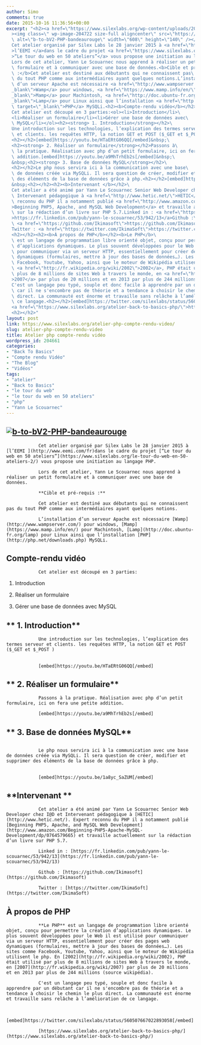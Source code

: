 ```yaml
---
author: Simo
comments: true
date: 2015-10-16 11:36:56+00:00
excerpt: "<h2><a href=\"https://www.silexlabs.org/wp-content/uploads/2015/05/b-to-bV2-PHP-bandeaurouge.png\"\
  ><img class=\" wp-image-204722 size-full aligncenter\" src=\"https://www.silexlabs.org/wp-content/uploads/2015/05/b-to-bV2-PHP-bandeaurouge.png\"\
  \ alt=\"b-to-bV2-PHP-bandeaurouge\" width=\"608\" height=\"140\" /></a></h2>\
  Cet atelier organisé par Silex Labs le 28 janvier 2015 à <a href=\"http://www.eemi.com/fr\"\
  >l’EEMI </a>dans le cadre du projet <a href=\"https://www.silexlabs.org/le-tour-du-web-en-50-ateliers-2/\"\
  >“Le tour du web en 50 ateliers”</a> vous propose une initiation au langage PHP.\
  Lors de cet atelier, Yann Le Scouarnec nous apprend à réaliser un petit\
  \ formulaire et à communiquer avec une base de données.<b>Cible et pré-requis\
  \ :</b>Cet atelier est destiné aux débutants qui ne connaissent pas\
  \ du tout PHP comme aux intermédiaires ayant quelques notions.L’installation\
  \ d’un serveur Apache est nécessaire <a href=\"http://www.wampserver.com/\" target=\"\
  _blank\">Wamp</a> pour windows, <a href=\"https://www.mamp.info/en/\" target=\"\
  _blank\">Mamp</a> pour Machintosh, <a href=\"http://doc.ubuntu-fr.org/lamp\" target=\"\
  _blank\">Lamp</a> pour Linux ainsi que l’installation <a href=\"http://php.net/downloads.php\"\
  \ target=\"_blank\">PHP</a> MySQLi.<h2><b>Compte-rendu vidéo</b></h2>\
  Cet atelier est découpé en 3 parties:<ol><li>Introduction</li>\
  <li>Réaliser un formulaire</li><li>Gérer une base de données avec\
  \ MySQL</li></ol><h2><strong> 1. Introduction</strong></h2>\
  Une introduction sur les technologies, l’explication des termes serveur\
  \ et clients. les requêtes HTTP, la notion GET et POST ($_GET et $_POST )\
  <h2></h2>[embed]https://youtu.be/HTaERtG06QQ[/embed]&nbsp;\
  <h2><strong> 2. Réaliser un formulaire</strong></h2>Passons à\
  \ la pratique. Réalisation avec php d’un petit formulaire, ici on fera une petite\
  \ addition.[embed]https://youtu.be/a9MhTrhEb2s[/embed]&nbsp;\
  &nbsp;<h2><strong> 3. Base de données MySQL</strong></h2>\
  <h2></h2>Le php nous servira ici à la communication avec une base\
  \ de données créée via MySQLi. Il sera question de créer, modifier et supprimer\
  \ des éléments de la base de données grâce à php.<h2></h2>[embed]https://youtu.be/1a8yc_SaZUM[/embed]\
  &nbsp;<h2></h2><h2><b>Intervenant </b></h2>\
  Cet atelier a été animé par Yann Le Scouarnec Senior Web Developer chez I@D et\
  \ Intervenant pédagogique à <a href=\"http://www.hetic.net/\">HETIC</a>. Expert\
  \ reconnu du PHP il a notamment publié <a href=\"http://www.amazon.com/Beginning-PHP5-Apache-MySQL-Development/dp/0764579665\"\
  >Beginning PHP5, Apache, and MySQL Web Development</a> et travaille actuellement\
  \ sur la rédaction d’un livre sur PHP 5.7.Linked in : <a href=\"https://fr.linkedin.com/pub/yann-le-scouarnec/53/942/13\"\
  >https://fr.linkedin.com/pub/yann-le-scouarnec/53/942/13</a>Github :\
  \ <a href=\"https://github.com/Ikimasoft\">https://github.com/Ikimasoft</a>\
  Twitter : <a href=\"https://twitter.com/IkimaSoft\">https://twitter.com/IkimaSoft</a>\
  <h2></h2><h2><b>À propos de PHP</b></h2><b>Le PHP</b>\
  \ est un langage de programmation libre orienté objet, conçu pour permettre la création\
  \ d’applications dynamiques. Le plus souvent développées pour le Web il est utilisé\
  \ pour communiquer via un serveur HTTP, essentiellement pour créer des pages web\
  \ dynamiques (formulaires, mettre à jour des bases de données…). Les sites comme\
  \ Facebook, Youtube, Yahoo, ainsi que le moteur de Wikipédia utilisent le php. En\
  \ <a href=\"http://fr.wikipedia.org/wiki/2002\">2002</a>, PHP était utilisé par\
  \ plus de 8 millions de sites Web à travers le monde, en <a href=\"http://fr.wikipedia.org/wiki/2007\"\
  >2007</a> par plus de 20 millions et en 2013 par plus de 244 millions (source wikipédia).\
  C'est un langage peu typé, souple et donc facile à apprendre par un débutant\
  \ car il ne s'encombre pas de théorie et a tendance à choisir le chemin le plus\
  \ direct. La communauté est énorme et travaille sans relâche à l’amélioration de\
  \ ce langage.<h2></h2>[embed]https://twitter.com/silexlabs/status/560507667022893058[/embed]\
  <a href=\"https://www.silexlabs.org/atelier-back-to-basics-php/\">https://www.silexlabs.org/atelier-back-to-basics-php/</a>\
  <h2></h2>"
layout: post
link: https://www.silexlabs.org/atelier-php-compte-rendu-video/
slug: atelier-php-compte-rendu-video
title: Atelier php compte-rendu vidéo
wordpress_id: 204661
categories:
- "Back To Basics"
- "Compte rendu Vidéo"
- "The Blog"
- "Vidéos"
tags:
- "atelier"
- "Back to Basics"
- "le tour du web"
- "le tour du web en 50 ateliers"
- "php"
- "Yann Le Scouarnec"
---
```


## [![b-to-bV2-PHP-bandeaurouge](https://www.silexlabs.org/wp-content/uploads/2015/05/b-to-bV2-PHP-bandeaurouge.png)](https://www.silexlabs.org/wp-content/uploads/2015/05/b-to-bV2-PHP-bandeaurouge.png)


				Cet atelier organisé par Silex Labs le 28 janvier 2015 à [l’EEMI ](http://www.eemi.com/fr)dans le cadre du projet [“Le tour du web en 50 ateliers”](https://www.silexlabs.org/le-tour-du-web-en-50-ateliers-2/) vous propose une initiation au langage PHP.

				Lors de cet atelier, Yann Le Scouarnec nous apprend à réaliser un petit formulaire et à communiquer avec une base de données.

				**Cible et pré-requis :**

				Cet atelier est destiné aux débutants qui ne connaissent pas du tout PHP comme aux intermédiaires ayant quelques notions.

				L’installation d’un serveur Apache est nécessaire [Wamp](http://www.wampserver.com/) pour windows, [Mamp](https://www.mamp.info/en/) pour Machintosh, [Lamp](http://doc.ubuntu-fr.org/lamp) pour Linux ainsi que l’installation [PHP](http://php.net/downloads.php) MySQLi.


## **Compte-rendu vidéo**


				Cet atelier est découpé en 3 parties:




  1. Introduction


  2. Réaliser un formulaire


  3. Gérer une base de données avec MySQL




## ** 1. Introduction**


				Une introduction sur les technologies, l’explication des termes serveur et clients. les requêtes HTTP, la notion GET et POST ($_GET et $_POST )


##


				[embed]https://youtu.be/HTaERtG06QQ[/embed]




## ** 2. Réaliser un formulaire**


				Passons à la pratique. Réalisation avec php d’un petit formulaire, ici on fera une petite addition.

				[embed]https://youtu.be/a9MhTrhEb2s[/embed]






## ** 3. Base de données MySQL**




##


				Le php nous servira ici à la communication avec une base de données créée via MySQLi. Il sera question de créer, modifier et supprimer des éléments de la base de données grâce à php.


##


				[embed]https://youtu.be/1a8yc_SaZUM[/embed]




##




## **Intervenant **


				Cet atelier a été animé par Yann Le Scouarnec Senior Web Developer chez I@D et Intervenant pédagogique à [HETIC](http://www.hetic.net/). Expert reconnu du PHP il a notamment publié [Beginning PHP5, Apache, and MySQL Web Development](http://www.amazon.com/Beginning-PHP5-Apache-MySQL-Development/dp/0764579665) et travaille actuellement sur la rédaction d’un livre sur PHP 5.7.

				Linked in : [https://fr.linkedin.com/pub/yann-le-scouarnec/53/942/13](https://fr.linkedin.com/pub/yann-le-scouarnec/53/942/13)

				Github : [https://github.com/Ikimasoft](https://github.com/Ikimasoft)

				Twitter : [https://twitter.com/IkimaSoft](https://twitter.com/IkimaSoft)


##




## **À propos de PHP**


				**Le PHP** est un langage de programmation libre orienté objet, conçu pour permettre la création d’applications dynamiques. Le plus souvent développées pour le Web il est utilisé pour communiquer via un serveur HTTP, essentiellement pour créer des pages web dynamiques (formulaires, mettre à jour des bases de données…). Les sites comme Facebook, Youtube, Yahoo, ainsi que le moteur de Wikipédia utilisent le php. En [2002](http://fr.wikipedia.org/wiki/2002), PHP était utilisé par plus de 8 millions de sites Web à travers le monde, en [2007](http://fr.wikipedia.org/wiki/2007) par plus de 20 millions et en 2013 par plus de 244 millions (source wikipédia).

				C'est un langage peu typé, souple et donc facile à apprendre par un débutant car il ne s'encombre pas de théorie et a tendance à choisir le chemin le plus direct. La communauté est énorme et travaille sans relâche à l’amélioration de ce langage.


##


				[embed]https://twitter.com/silexlabs/status/560507667022893058[/embed]

				[https://www.silexlabs.org/atelier-back-to-basics-php/](https://www.silexlabs.org/atelier-back-to-basics-php/)


##
